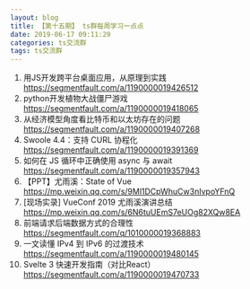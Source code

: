 ```yaml
---
layout: blog
title: 【第十五期】 ts群每周学习一点点
date: 2019-06-17 09:11:29
categories: ts交流群
tags: ts交流群
---
```


1. 用JS开发跨平台桌面应用，从原理到实践 https://segmentfault.com/a/1190000019426512
2. python开发植物大战僵尸游戏 https://segmentfault.com/a/1190000019418065
3. 从经济模型角度看比特币和以太坊存在的问题 https://segmentfault.com/a/1190000019407268
4. Swoole 4.4：支持 CURL 协程化 https://segmentfault.com/a/1190000019391369
5. 如何在 JS 循环中正确使用 async 与 await https://segmentfault.com/a/1190000019357943
6. 【PPT】尤雨溪：State of Vue https://mp.weixin.qq.com/s/9Ml1DCpWhuCw3nIvpoYFnQ
7. [现场实录] VueConf 2019 尤雨溪演讲总结 https://mp.weixin.qq.com/s/6N6tuUEmS7eUOg82XQw8EA
8. 前端请求后端数据方式的合理性 https://segmentfault.com/q/1010000019368883
9. 一文读懂 IPv4 到 IPv6 的过渡技术 https://segmentfault.com/a/1190000019480145
10. Svelte 3 快速开发指南（对比React） https://segmentfault.com/a/1190000019470733